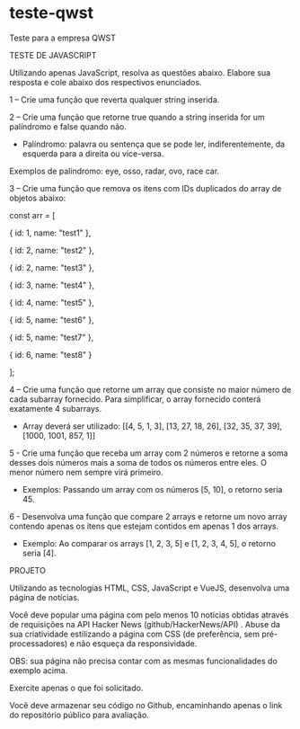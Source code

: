 # teste-qwst
 
Teste para a empresa QWST 

TESTE DE JAVASCRIPT

Utilizando apenas JavaScript, resolva as questões abaixo. Elabore sua resposta e cole abaixo dos respectivos enunciados.

1 – Crie uma função que reverta qualquer string inserida.

2 – Crie uma função que retorne true quando a string inserida for um palíndromo e false quando não.

* Palíndromo: palavra ou sentença que se pode ler, indiferentemente, da esquerda para a direita ou vice-versa.

Exemplos de palindromo: eye, osso, radar, ovo, race car.

3 – Crie uma função que remova os itens com IDs duplicados do array de objetos abaixo:

const arr = [

{ id: 1, name: &quot;test1&quot; },

{ id: 2, name: &quot;test2&quot; },

{ id: 2, name: &quot;test3&quot; },

{ id: 3, name: &quot;test4&quot; },

{ id: 4, name: &quot;test5&quot; },

{ id: 5, name: &quot;test6&quot; },

{ id: 5, name: &quot;test7&quot; },

{ id: 6, name: &quot;test8&quot; }

];

4 – Crie uma função que retorne um array que consiste no maior número de cada subarray fornecido. Para simplificar, o array fornecido conterá exatamente 4 subarrays.

* Array deverá ser utilizado: [[4, 5, 1, 3], [13, 27, 18, 26], [32, 35, 37, 39], [1000, 1001, 857, 1]]

5 - Crie uma função que receba um array com 2 números e retorne a soma desses dois números mais a soma de todos os números entre eles. O menor número nem sempre virá primeiro.

* Exemplos: Passando um array com os números [5, 10], o retorno seria 45.

6 - Desenvolva uma função que compare 2 arrays e retorne um novo array contendo apenas os  itens que estejam contidos em apenas 1 dos arrays.

* Exemplo: Ao comparar os arrays [1, 2, 3, 5] e [1, 2, 3, 4, 5], o retorno seria [4].

PROJETO

Utilizando as tecnologias HTML, CSS, JavaScript e VueJS, desenvolva uma página de notícias.

Você deve popular uma página com pelo menos 10 notícias obtidas através de requisições na API Hacker News (github/HackerNews/API) . Abuse da sua criatividade estilizando a página com CSS (de preferência, sem pré-processadores) e não esqueça da responsividade.

OBS: sua página não precisa contar com as mesmas funcionalidades do exemplo acima.

Exercite apenas o que foi solicitado.

Você deve armazenar seu código no Github, encaminhando apenas o link do repositório público para avaliação.
